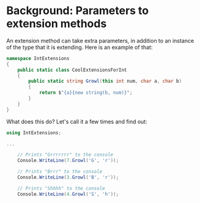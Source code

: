 # Background: Parameters to extension methods

An extension method can take extra parameters, in addition to an instance of the type that it is extending. Here is an example of that:

```csharp
namespace IntExtensions
{
    public static class CoolExtensionsForInt
    {
        public static string Growl(this int num, char a, char b)
        {
            return $"{a}{new string(b, num)}";
        }
    }
}
```

What does this do? Let's call it a few times and find out:

```csharp
using IntExtensions;

...

    // Prints "Grrrrrrr" to the console
    Console.WriteLine(7.Growl('G', 'r'));

    // Prints "Brrr" to the console
    Console.WriteLine(3.Growl('B', 'r'));

    // Prints "Shhhh" to the console
    Console.WriteLine(4.Growl('S', 'h'));
```
